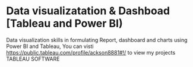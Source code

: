 # Data visualizatation & Dashboad [Tableau and Power BI)
Data visualization skills in formulating Report, dashboard and charts using Power BI and Tableau, You can visti https://public.tableau.com/profile/ackson8881#!/ to view my projects TABLEAU SOFTWARE

